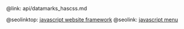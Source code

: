 @link: api/datamarks_hascss.md

@seolinktop: [javascript website framework](https://webix.com)
@seolink: [javascript menu](https://webix.com/widget/menu/)